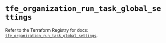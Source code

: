 # `tfe_organization_run_task_global_settings`

Refer to the Terraform Registry for docs: [`tfe_organization_run_task_global_settings`](https://registry.terraform.io/providers/hashicorp/tfe/0.57.1/docs/resources/organization_run_task_global_settings).
